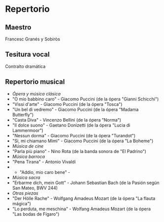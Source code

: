 # Repertorio

## Maestro

Francesc Granés y Sobiròs 

## Tesitura vocal

Contralto dramática 

## Repertorio musical

- *Ópera y música clásica*
- "O mio babbino caro" - Giacomo Puccini (de la ópera "Gianni Schicchi")
- "Vissi d'arte" - Giacomo Puccini (de la ópera "Tosca")
- "Un bel dì vedremo" - Giacomo Puccini (de la ópera "Madama Butterfly")
- "Casta Diva" - Vincenzo Bellini (de la ópera "Norma")
- "Il dolce suono" - Gaetano Donizetti (de la ópera "Lucia di Lammermoor")
- "Nessun dorma" - Giacomo Puccini (de la ópera "Turandot")
- "Si, mi chiamano Mimì" - Giacomo Puccini (de la ópera "La Boheme")
- *Música de cine*
- "Parla più piano" - Nino Rota (de la banda sonora de "El Padrino")
- *Música barroca*
- "Pena Tirana" - Antonio Vivaldi
- - "Addio, mio caro bene" - 
- *Música sacra*
- "Erbarme dich, mein Gott" - Johann Sebastian Bach (de la Pasión según San Mateo, BWV 244)
- *Otras piezas*
- "Der Hölle Rache" - Wolfgang Amadeus Mozart (de la ópera "La flauta mágica")
- "Lo perduta, me meschina" - Wolfang Amadeus Mozart (de la ópera "Las bodas de Fígaro")


